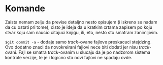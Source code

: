 # Komande 

Zaista nemam zelju da previse detaljno nesto opisujem 
(i iskreno se nadam da cu ostati pri tome), cisto je ideja
da u kratkim crtama zapisem po koju stvar koju sam naucio citajuci
knjigu, ili, eto, nesto sto smatram zanimljivim.

`$git commit -a` - dodaje samo _track_-ovane fajlove preskacuci stejdzing.
Ovo dodatno znaci da novokreirani fajlovi nece biti dodati jer nisu _track_-ovani.
Fajl se smatra _track_-ovanim u slucaju da je po nadzorom sistema kontrole verzije,
te je i logicno sto novi fajlovi ne spadaju ovde.